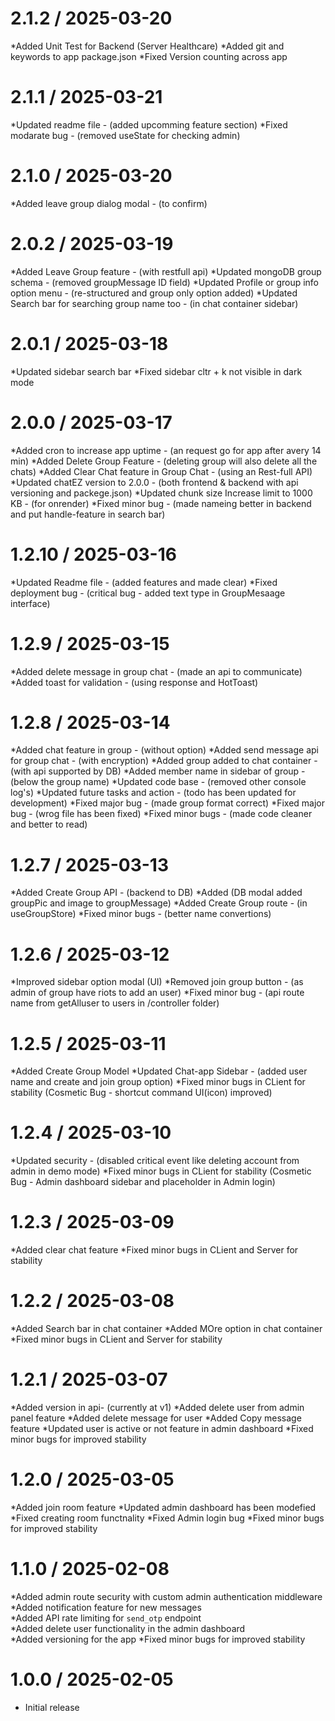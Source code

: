 # 2.1.2 / 2025-03-20

*Added Unit Test for Backend (Server Healthcare)
*Added git and keywords to app package.json
*Fixed Version counting across app

# 2.1.1 / 2025-03-21

*Updated readme file - (added upcomming feature section)
*Fixed modarate bug - (removed useState for checking admin) 

# 2.1.0 / 2025-03-20

*Added leave group dialog modal - (to confirm)

# 2.0.2 / 2025-03-19

*Added Leave Group feature - (with restfull api)
*Updated mongoDB group schema - (removed groupMessage ID field)
*Updated Profile or group info option menu - (re-structured and group only option added)
*Updated Search bar for searching group name too - (in chat container sidebar)

# 2.0.1 / 2025-03-18

*Updated sidebar search bar 
*Fixed sidebar cltr + k not visible in dark mode

# 2.0.0 / 2025-03-17

*Added cron to increase app uptime - (an request go for app after avery 14 min)
*Added Delete Group Feature - (deleting group will also delete all the chats)
*Added Clear Chat feature in Group Chat - (using an Rest-full API)
*Updated chatEZ version to 2.0.0 - (both frontend & backend with api versioning and packege.json)
*Updated chunk size Increase limit to 1000 KB - (for onrender)
*Fixed minor bug - (made nameing better in backend and put handle-feature in search bar)

# 1.2.10 / 2025-03-16

*Updated Readme file - (added features and made clear)
*Fixed deployment bug - (critical bug - added text type in GroupMesaage interface)

# 1.2.9 / 2025-03-15

*Added delete message in group chat - (made an api to communicate)
*Added toast for validation - (using response and HotToast)

# 1.2.8 / 2025-03-14

*Added chat feature in group - (without option)
*Added send message api for group chat - (with encryption)
*Added group added to chat container - (with api supported by DB)
*Added member name in sidebar of group - (below the group name)
*Updated code base - (removed other console log's)
*Updated future tasks and action - (todo has been updated for development) 
*Fixed major bug - (made group format correct)
*Fixed major bug - (wrog file has been fixed)
*Fixed minor bugs - (made code cleaner and better to read)

# 1.2.7 / 2025-03-13

*Added Create Group API - (backend to DB)
*Added (DB modal added groupPic and image to groupMessage)
*Added Create Group route - (in useGroupStore)
*Fixed minor bugs - (better name convertions)

# 1.2.6 / 2025-03-12

*Improved sidebar option modal (UI)
*Removed join group button - (as admin of group have riots to add an user)
*Fixed minor bug - (api route name from getAlluser to users in /controller folder)

# 1.2.5 / 2025-03-11

*Added Create Group Model
*Updated Chat-app Sidebar - (added user name and create and join group option)
*Fixed minor bugs in CLient for stability (Cosmetic Bug - shortcut command UI(icon) improved)

# 1.2.4 / 2025-03-10

*Updated security - (disabled critical event like deleting account from admin in demo mode)
*Fixed minor bugs in CLient for stability (Cosmetic Bug - Admin dashboard sidebar and placeholder in Admin login)

# 1.2.3 / 2025-03-09

*Added clear chat feature
*Fixed minor bugs in CLient and Server for stability

# 1.2.2 / 2025-03-08

*Added Search bar in chat container
*Added MOre option in chat container
*Fixed minor bugs in CLient and Server for stability

# 1.2.1 / 2025-03-07

*Added version in api- (currently at v1)
*Added delete user from admin panel feature
*Added delete message for user
*Added Copy message feature
*Updated user is active or not feature in admin dashboard
*Fixed minor bugs for improved stability

# 1.2.0 / 2025-03-05

*Added join room feature
*Updated admin dashboard has been modefied
*Fixed creating room functnality
*Fixed Admin login bug 
*Fixed minor bugs for improved stability

# 1.1.0 / 2025-02-08

*Added admin route security with custom admin authentication middleware  
*Added notification feature for new messages  
*Added API rate limiting for `send_otp` endpoint  
*Added delete user functionality in the admin dashboard  
*Added versioning for the app
*Fixed minor bugs for improved stability

# 1.0.0 / 2025-02-05

- Initial release
